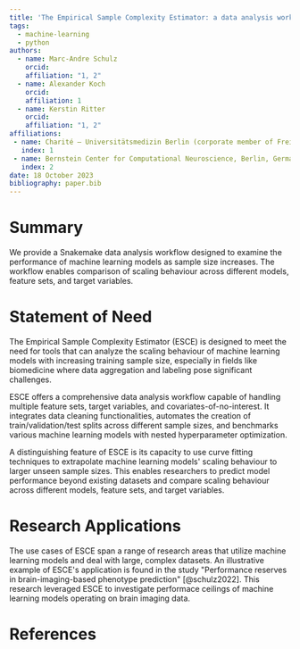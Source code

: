 ```yaml
---
title: 'The Empirical Sample Complexity Estimator: a data analysis workflow for assessing the effect of training sample size on machine learning performance'
tags:
  - machine-learning
  - python
authors:
  - name: Marc-Andre Schulz
    orcid: 
    affiliation: "1, 2"
  - name: Alexander Koch
    orcid: 
    affiliation: 1
  - name: Kerstin Ritter
    orcid: 
    affiliation: "1, 2"
affiliations:
 - name: Charité – Universitätsmedizin Berlin (corporate member of Freie Universität Berlin, Humboldt-Universität zu Berlin, and Berlin Institute of Health), Department of Psychiatry and Psychotherapy, Berlin, Germany
   index: 1
 - name: Bernstein Center for Computational Neuroscience, Berlin, Germany
   index: 2
date: 18 October 2023
bibliography: paper.bib
---
```


# Summary

We provide a Snakemake data analysis workflow designed to examine the performance of machine learning models as sample size increases. The workflow enables comparison of scaling behaviour across different models, feature sets, and target variables.

# Statement of Need

The Empirical Sample Complexity Estimator (ESCE) is designed to meet the need for tools that can analyze the scaling behaviour of machine learning models with increasing training sample size, especially in fields like biomedicine where data aggregation and labeling pose significant challenges.

ESCE offers a comprehensive data analysis workflow capable of handling multiple feature sets, target variables, and covariates-of-no-interest. It integrates data cleaning functionalities, automates the creation of train/validation/test splits across different sample sizes, and benchmarks various machine learning models with nested hyperparameter optimization. 

A distinguishing feature of ESCE is its capacity to use curve fitting techniques to extrapolate machine learning models' scaling behaviour to larger unseen sample sizes. This enables researchers to predict model performance beyond existing datasets and compare scaling behaviour across different models, feature sets, and target variables.

# Research Applications

The use cases of ESCE span a range of research areas that utilize machine learning models and deal with large, complex datasets. An illustrative example of ESCE's application is found in the study "Performance reserves in brain-imaging-based phenotype prediction" [@schulz2022]. This research leveraged ESCE to investigate performace ceilings of machine learning models operating on brain imaging data.

# References